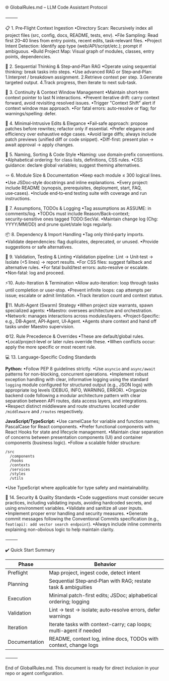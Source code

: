 🌐 GlobalRules.md – LLM Code Assistant Protocol

⸻

📋 1. Pre‑Flight Context Ingestion
•Directory Scan: Recursively index all project files (src, config, docs, README, tests, env).
•File Sampling: Read first 20–40 lines from entry points, recent edits, task‑relevant files.
•Project Intent Detection: Identify app type (web/API/script/etc.); prompt if ambiguous.
•Build Project Map: Visual graph of modules, classes, entry points, dependencies.

🧭 2. Sequential Thinking & Step‑and‑Plan RAG
•Operate using sequential thinking: break tasks into steps.
•Use advanced RAG or Step‑and‑Plan:
1.Interpret / breakdown assignment.
2.Retrieve context per step.
3.Generate targeted output.
4.Track progress, then iterate to next sub‑task.

🧵 3. Continuity & Context Window Management
•Maintain short‑term context pointer to last N interactions.
•Prevent iterative drift: carry context forward, avoid revisiting resolved issues.
•Trigger "Context Shift" alert if context window max approach.
•For fatal errors: auto‑resolve or flag; for warnings/spelling: defer.

🚧 4. Minimal‑Intrusive Edits & Elegance
•Fail‑safe approach: propose patches before rewrites; refactor only if essential.
•Prefer elegance and efficiency over exhaustive edge cases.
•Avoid large diffs; always include patch previews (unified diff or code snippet).
•Diff-first: present plan → await approval → apply changes.

🧷 5. Naming, Sorting & Code Style
•Naming: use domain‑prefix conventions.
•Alphabetical ordering: for class lists, definitions, CSS rules.
•CSS guidance: declare global variables; suggest theming alternatives.

🪢 6. Module Size & Documentation
•Keep each module ≤ 300 logical lines.
•Use JSDoc‑style docstrings and inline explanations.
•Every project: include README (synopsis, prerequisites, deployment, start, FAQ, use‑cases).
•Include end‑to‑end testing suite with coverage and run instructions.

🧠 7. Assumptions, TODOs & Logging
•Tag assumptions as ASSUME: in comments/log.
•TODOs must include Reason/Back‑context; security‑sensitive ones tagged TODO:SecVal.
•Maintain change log (Chg: YYYY/MM/DD) and prune quiet/stale logs regularly.

📦 8. Dependency & Import Handling
•Tag only third‑party imports.
•Validate dependencies: flag duplicates, deprecated, or unused.
•Provide suggestions or safe alternatives.

🧪 9. Validation, Testing & Linting
•Validation pipeline: Lint → Unit‑test → Isolate (<5 lines) → report results.
•For CSS files: suggest fallback and alternative rules.
•For fatal build/test errors: auto‑resolve or escalate.
•Non‑fatal: log and proceed.

⚡10. Auto-Iteration & Termination
•Allow auto‑iteration: loop through tasks until completion or user‑stop.
•Prevent infinite loops: cap attempts per issue; escalate or admit limitation.
•Track iteration count and context status.

🤖11. Multi‑Agent (Swarm) Strategy
•When project size warrants, spawn specialized agents:
•Maestro: oversees architecture and orchestration.
•Network: manages interactions across modules/layers.
•Project‑Specific: e.g., DB‑Agent, API‑Agent, UI‑Agent.
•Agents share context and hand off tasks under Maestro supervision.

⚙️12. Rule Precedence & Overrides
•These are default/global rules.
•Local/project‑level or later rules override these.
•When conflicts occur: apply the more specific or most recent rule.

💻 13. Language-Specific Coding Standards

**Python:**
•Follow PEP 8 guidelines strictly.
•Use `asyncio` and `async/await` patterns for non-blocking, concurrent operations.
•Implement robust exception handling with clear, informative logging using the standard `logging` module configured for structured output (e.g., JSON logs) with appropriate log levels (DEBUG, INFO, WARNING, ERROR).
•Organize backend code following a modular architecture pattern with clear separation between API routes, data access layers, and integrations.
•Respect distinct middleware and route structures located under `/middleware` and `/routes` respectively.

**JavaScript/TypeScript:**
•Use camelCase for variable and function names; PascalCase for React components.
•Prefer functional components with React Hooks for state and lifecycle management.
•Maintain clear separation of concerns between presentation components (UI) and container components (business logic).
•Follow a scalable folder structure:
  ```
  /src
    /components
    /hooks
    /contexts
    /services
    /styles
    /utils
  ```
•Use TypeScript where applicable for type safety and maintainability.

🔐 14. Security & Quality Standards
•Code suggestions must consider secure practices, including validating inputs, avoiding hardcoded secrets, and using environment variables.
•Validate and sanitize all user inputs.
•Implement proper error handling and security measures.
•Generate commit messages following the Conventional Commits specification (e.g., `feat(api): add vector search endpoint`).
•Always include inline comments explaining non-obvious logic to help maintain clarity.

⸻

✔️ Quick Start Summary

| Phase | Behavior |
|-------|----------|
| Preflight | Map project, ingest code, detect intent |
| Planning | Sequential Step‑and‑Plan with RAG; restate task & ambiguities |
| Execution | Minimal patch-first edits; JSDoc; alphabetical ordering; logging |
| Validation | Lint → test → isolate; auto‑resolve errors, defer warnings |
| Iteration | Iterate tasks with context-carry; cap loops; multi-agent if needed |
| Documentation | README, context log, inline docs, TODOs with context, change logs |

⸻

End of GlobalRules.md. This document is ready for direct inclusion in your repo or agent configuration.
